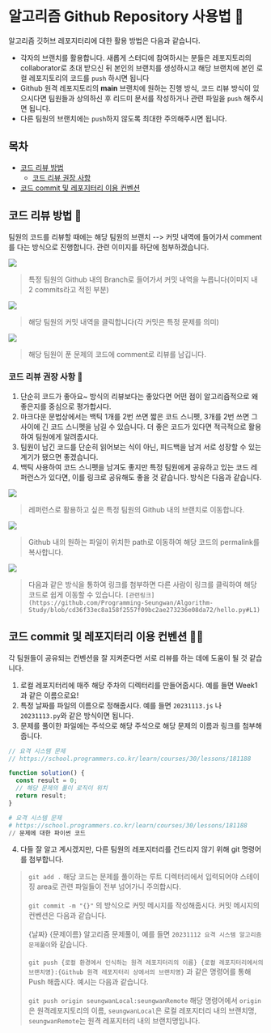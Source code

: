 # 알고리즘 Github Repository 사용법 📝

알고리즘 깃허브 레포지터리에 대한 활용 방법은 다음과 같습니다.

- 각자의 브랜치를 활용합니다. 새롭게 스터디에 참여하시는 분들은 레포지토리의 collaborator로 초대 받으신 뒤 본인의 브랜치를 생성하시고 해당 브랜치에 본인 로컬 레포지토리의 코드를 `push` 하시면 됩니다
- Github 원격 레포지토리의 **main** 브랜치에 원하는 진행 방식, 코드 리뷰 방식이 있으시다면 팀원들과 상의하신 후 리드미 문서를 작성하거나 관련 파일을 `push` 해주시면 됩니다.
- 다른 팀원의 브랜치에는 `push`하지 않도록 최대한 주의해주시면 됩니다.

## 목차

- [코드 리뷰 방법](#코드-리뷰-방법-📌)
  - [코드 리뷰 권장 사항](#코드-리뷰-권장-사항-👣)
- [코드 commit 및 레포지터리 이용 컨벤션](#코드-commit-및-레포지터리-이용-컨벤션-🙏🏼)

## 코드 리뷰 방법 📌

팀원의 코드를 리뷰할 때에는 해당 팀원의 브랜치 --> 커밋 내역에 들어가서 comment를 다는 방식으로 진행합니다. 관련 이미지를 하단에 첨부하겠습니다.

<img src="assets/code_review1.png"/>

> 특정 팀원의 Github 내의 Branch로 들어가서 커밋 내역을 누릅니다(이미지 내 2 commits라고 적힌 부분)

<img src="assets/code_review2.png"/>

> 해당 팀원의 커밋 내역을 클릭합니다(각 커밋은 특정 문제를 의미)

<img src="assets/code_review3.png"/>

> 해당 팀원이 푼 문제의 코드에 comment로 리뷰를 남깁니다.

### 코드 리뷰 권장 사항 👣

1. 단순히 코드가 좋아요~ 방식의 리뷰보다는 좋았다면 어떤 점이 알고리즘적으로 왜 좋은지를 중심으로 평가합시다.
2. 마크다운 문법상에서는 백틱 1개를 2번 쓰면 짧은 코드 스니펫, 3개를 2번 쓰면 그 사이에 긴 코드 스니펫을 남길 수 있습니다. 더 좋은 코드가 있다면 적극적으로 활용하여 팀원에게 알려줍시다.
3. 팀원이 남긴 코드를 단순히 읽어보는 식이 아닌, 피드백을 남겨 서로 성장할 수 있는 계기가 됐으면 좋겠습니다.
4. 백틱 사용하여 코드 스니펫을 남겨도 좋지만 특정 팀원에게 공유하고 있는 코드 레퍼런스가 있다면, 이를 링크로 공유해도 좋을 것 같습니다. 방식은 다음과 같습니다.

<img src="assets/code_review1.png"/>

> 레퍼런스로 활용하고 싶은 특정 팀원의 Github 내의 브랜치로 이동합니다.

<img src="assets/code_review4.png"/>

> Github 내의 원하는 파일이 위치한 path로 이동하여 해당 코드의 permalink를 복사합니다.

<img src="assets/code_review5.png">

> 다음과 같은 방식을 통하여 링크를 첨부하면 다른 사람이 링크를 클릭하여 해당 코드로 쉽게 이동할 수 있습니다.
> `[관련링크](https://github.com/Programming-Seungwan/Algorithm-Study/blob/cd36f33ec8a158f2557f09bc2ae273236e08da72/hello.py#L1)`

## 코드 commit 및 레포지터리 이용 컨벤션 🙏🏼

각 팀원들이 공유되는 컨벤션을 잘 지켜준다면 서로 리뷰를 하는 데에 도움이 될 것 같습니다.

1. 로컬 레포지터리에 매주 해당 주차의 디렉터리를 만들어줍시다. 예를 들면 Week1과 같은 이름으로요!
2. 특정 날짜를 파일의 이름으로 정해줍시다. 예를 들면 `20231113.js` 나 `20231113.py`와 같은 방식이면 됩니다.
3. 문제를 풀이한 파일에는 주석으로 해당 주석으로 해당 문제의 이름과 링크를 첨부해줍니다.

```javascript
// 요격 시스템 문제
// https://school.programmers.co.kr/learn/courses/30/lessons/181188

function solution() {
  const result = 0;
  // 해당 문제의 풀이 로직이 위치
  return result;
}
```

```python
# 요격 시스템 문제
# https://school.programmers.co.kr/learn/courses/30/lessons/181188
// 문제에 대한 파이썬 코드
```

4. 다들 잘 알고 계시겠지만, 다른 팀원의 레포지터리를 건드리지 않기 위해 git 명령어를 첨부합니다.

> `git add .` 해당 코드는 문제를 풀이하는 루트 디렉터리에서 입력되어야 스테이징 area로 관련 파일들이 전부 넘어가니 주의합시다.<br/> <br/> `git commit -m "{}"` 의 방식으로 커밋 메시지를 작성해줍시다. 커밋 메시지의 컨벤션은 다음과 같습니다.<br/> <br/>{날짜} {문제이름} 알고리즘 문제풀이, 예를 들면 `20231112 요격 시스템 알고리즘 문제풀이`와 같습니다.<br/> <br/>`git push {로컬 환경에서 인식하는 원격 레포지터리의 이름} {로컬 레포지터리에서의 브랜치명}:{Github 원격 레포지터리 상에서의 브랜치명}` 과 같은 명령어를 통해 Push 해줍시다. 예시는 다음과 같습니다.<br/> <br/>`git push origin seungwanLocal:seungwanRemote` 해당 명령어에서 `origin`은 원격레포지토리의 이름, `seungwanLocal`은 로컬 레포지터리 내의 브랜치명, `seungwanRemote`는 원격 레포지터리 내의 브랜치명입니다.
